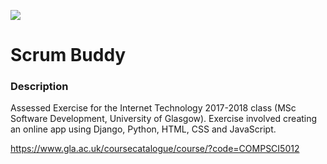 ![](https://github.com/Lylio/image-repo/blob/master/logos/uog.png?raw=true)

# Scrum Buddy

### Description

Assessed Exercise for the Internet Technology 2017-2018 class (MSc Software Development, University of Glasgow). 
Exercise involved creating an online app using Django, Python, HTML, CSS and JavaScript.

https://www.gla.ac.uk/coursecatalogue/course/?code=COMPSCI5012


